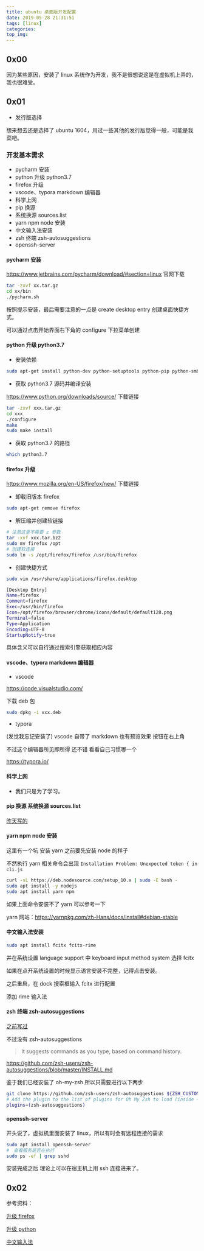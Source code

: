 ```yaml
---
title: ubuntu 桌面版开发配置
date: 2019-05-28 21:31:51
tags: [linux]
categories:
top_img:
---
```


## 0x00

因为某些原因，安装了 linux 系统作为开发，我不是很想说这是在虚拟机上弄的，我也很难受。

<!--more-->

## 0x01

- 发行版选择

想来想去还是选择了 ubuntu 1604，用过一些其他的发行版觉得一般，可能是我菜吧。

### 开发基本需求

- pycharm 安装
- python 升级 python3.7
- firefox 升级
- vscode、typora markdown 编辑器
- 科学上网
- pip 换源
- 系统换源 sources.list
- yarn npm node 安装
- 中文输入法安装
- zsh 终端 zsh-autosuggestions
- openssh-server

#### pycharm 安装

https://www.jetbrains.com/pycharm/download/#section=linux 官网下载

```sh
tar -zxvf xx.tar.gz
cd xx/bin
./pycharm.sh
```

按照提示安装，最后需要注意的一点是 create desktop entry 创建桌面快捷方式。

可以通过点击开始界面右下角的 configure 下拉菜单创建

#### python 升级 python3.7

- 安装依赖

```sh
sudo apt-get install python-dev python-setuptools python-pip python-smbus build-essential libncursesw5-dev libgdbm-dev libc6-dev zlib1g-dev libsqlite3-dev tk-dev libssl-dev openssl libffi-dev
```

- 获取 python3.7 源码并编译安装

https://www.python.org/downloads/source/ 下载链接

```sh
tar -zxvf xxx.tar.gz
cd xxx
./configure
make
sudo make install
```

- 获取 python3.7 的路径

```sh
which python3.7
```

#### firefox 升级

https://www.mozilla.org/en-US/firefox/new/ 下载链接

- 卸载旧版本 firefox

```sh
sudo apt-get remove firefox
```

- 解压缩并创建软链接

```sh
# 注意这里不需要 z 参数
tar -xvf xxx.tar.bz2
sudo mv firefox /opt
# 创建软连接
sudo ln -s /opt/firefox/firefox /usr/bin/firefox
```

- 创建快捷方式

```sh
sudo vim /usr/share/applications/firefox.desktop
```

```sh
[Desktop Entry]
Name=firefox
Comment=firefox
Exec=/usr/bin/firefox
Icon=/opt/firefox/browser/chrome/icons/default/default128.png
Terminal=false
Type=Application
Encoding=UTF-8
StartupNotify=true
```

具体含义可以自行通过搜索引擎获取相应内容

#### vscode、typora markdown 编辑器

- vscode 

https://code.visualstudio.com/ 

下载 deb 包

```sh
sudo dpkg -i xxx.deb
```

- typora

(发觉我忘记安装了) vscode 自带了 markdown 也有预览效果 按钮在右上角

不过这个编辑器所见即所得 还不错 看看自己习惯哪一个

https://typora.io/

#### 科学上网

- 我们只是为了学习。

#### pip 换源 系统换源 sources.list

[昨天写的](https://blog.ronething.cn/20190528-pip-apt.html)

#### yarn npm node 安装

这里有一个坑 安装 yarn 之前要先安装 node 的样子

不然执行 yarn 相关命令会出现 `Installation Problem: Unexpected token { in cli.js`

```sh
curl -sL https://deb.nodesource.com/setup_10.x | sudo -E bash -
sudo apt install -y nodejs
sudo apt install yarn npm
```

如果上面命令安装不了 yarn 可以参考一下

yarn 网站：https://yarnpkg.com/zh-Hans/docs/install#debian-stable

#### 中文输入法安装

```sh
sudo apt install fcitx fcitx-rime
```

并在系统设置 language support 中 keyboard input method system 选择 fcitx

如果在点开系统设置的时候显示语言安装不完整，记得点击安装。

之后重启，在 dock 搜索框输入 fcitx 进行配置

添加 rime 输入法

#### zsh 终端 zsh-autosuggestions

[之前写过](https://blog.ronething.cn/20181122-oh-my-zsh.html)

不过没有 zsh-autosuggestions 

> It suggests commands as you type, based on command history.

https://github.com/zsh-users/zsh-autosuggestions/blob/master/INSTALL.md

鉴于我们已经安装了 oh-my-zsh 所以只需要进行以下两步

```sh
git clone https://github.com/zsh-users/zsh-autosuggestions ${ZSH_CUSTOM:-~/.oh-my-zsh/custom}/plugins/zsh-autosuggestions
# Add the plugin to the list of plugins for Oh My Zsh to load (inside ~/.zshrc):
plugins=(zsh-autosuggestions)
```

#### openssh-server

开头说了，虚拟机里面安装了 linux，所以有时会有远程连接的需求

```sh
sudo apt install openssh-server
#　查看服务是否在执行
sudo ps -ef | grep sshd
```

安装完成之后 理论上可以在宿主机上用 ssh 连接进来了。

## 0x02

参考资料：

[升级 firefox](https://blog.csdn.net/weixin_39278265/article/details/82286724)

[升级 python](https://blog.csdn.net/qq_15260769/article/details/88822620)

[中文输入法](http://blog.topspeedsnail.com/archives/6948)
